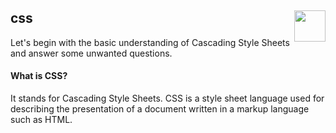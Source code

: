 ## css <img src = "https://www.flaticon.com/svg/static/icons/svg/888/888847.svg" width = 50px height = 50px align = "right"/>

Let's begin with the basic understanding of Cascading Style Sheets and answer some unwanted questions.

#### What is CSS?

It stands for Cascading Style Sheets. CSS is a style sheet language used for describing the presentation of a document written in a markup language such as HTML.
